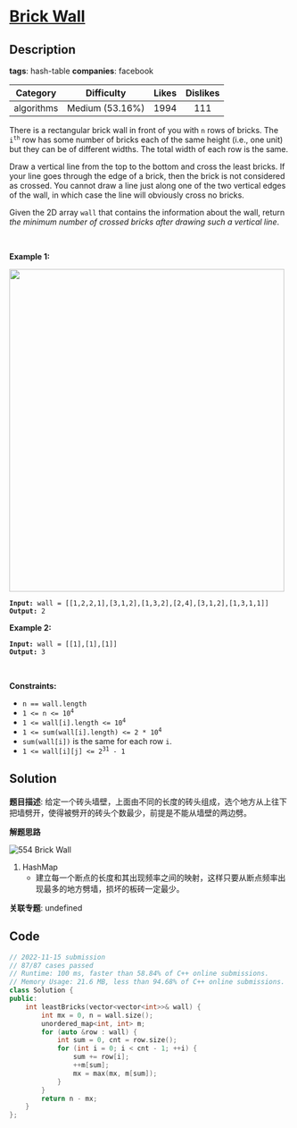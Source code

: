 # [Brick Wall](https://leetcode.com/problems/brick-wall/description/)

## Description

**tags**: hash-table
**companies**: facebook

| Category | Difficulty | Likes | Dislikes |
| :------: | :--------: | :---: | :------: |
| algorithms | Medium (53.16%) | 1994 | 111 |

<p>There is a rectangular brick wall in front of you with <code>n</code> rows of bricks. The <code>i<sup>th</sup></code> row has some number of bricks each of the same height (i.e., one unit) but they can be of different widths. The total width of each row is the same.</p>

<p>Draw a vertical line from the top to the bottom and cross the least bricks. If your line goes through the edge of a brick, then the brick is not considered as crossed. You cannot draw a line just along one of the two vertical edges of the wall, in which case the line will obviously cross no bricks.</p>

<p>Given the 2D array <code>wall</code> that contains the information about the wall, return <em>the minimum number of crossed bricks after drawing such a vertical line</em>.</p>

<p>&nbsp;</p>
<p><strong class="example">Example 1:</strong></p>
<img alt="" src="https://assets.leetcode.com/uploads/2021/04/24/cutwall-grid.jpg" style="width: 493px; height: 577px;" />
<pre><code><strong>Input:</strong> wall = [[1,2,2,1],[3,1,2],[1,3,2],[2,4],[3,1,2],[1,3,1,1]]
<strong>Output:</strong> 2</code></pre>

<p><strong class="example">Example 2:</strong></p>

<pre><code><strong>Input:</strong> wall = [[1],[1],[1]]
<strong>Output:</strong> 3</code></pre>

<p>&nbsp;</p>
<p><strong>Constraints:</strong></p>

<ul>
	<li><code>n == wall.length</code></li>
	<li><code>1 &lt;= n &lt;= 10<sup>4</sup></code></li>
	<li><code>1 &lt;= wall[i].length &lt;= 10<sup>4</sup></code></li>
	<li><code>1 &lt;= sum(wall[i].length) &lt;= 2 * 10<sup>4</sup></code></li>
	<li><code>sum(wall[i])</code> is the same for each row <code>i</code>.</li>
	<li><code>1 &lt;= wall[i][j] &lt;= 2<sup>31</sup> - 1</code></li>
</ul>

## Solution

**题目描述**: 给定一个砖头墙壁，上面由不同的长度的砖头组成，选个地方从上往下把墙劈开，使得被劈开的砖头个数最少，前提是不能从墙壁的两边劈。

**解题思路**

![554 Brick Wall](https://gitlab.com/convexwf/convex-resource/-/raw/master/convex-notes/leetcode-554_Brick_Wall.png)

1. HashMap
   - 建立每一个断点的长度和其出现频率之间的映射，这样只要从断点频率出现最多的地方劈墙，损坏的板砖一定最少。

**关联专题**: undefined

## Code

```cpp
// 2022-11-15 submission
// 87/87 cases passed
// Runtime: 100 ms, faster than 58.84% of C++ online submissions.
// Memory Usage: 21.6 MB, less than 94.68% of C++ online submissions.
class Solution {
public:
    int leastBricks(vector<vector<int>>& wall) {
        int mx = 0, n = wall.size();
        unordered_map<int, int> m;
        for (auto &row : wall) {
            int sum = 0, cnt = row.size();
            for (int i = 0; i < cnt - 1; ++i) {
                sum += row[i];
                ++m[sum];
                mx = max(mx, m[sum]);
            }
        }
        return n - mx;
    }
};
```
